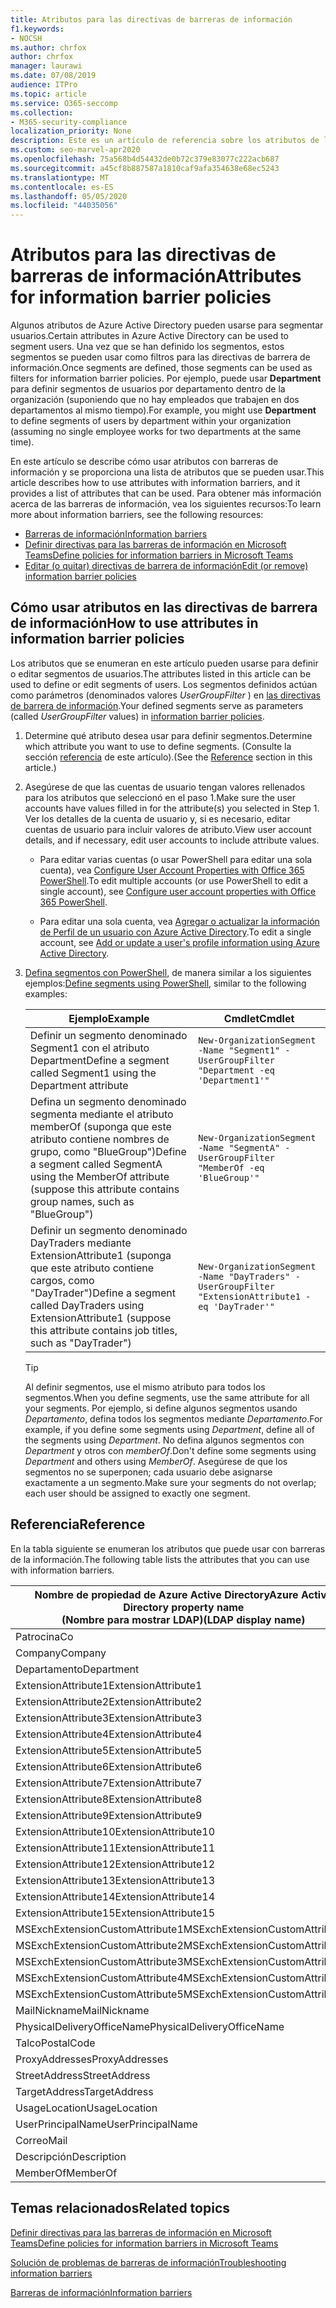 ```yaml
---
title: Atributos para las directivas de barreras de información
f1.keywords:
- NOCSH
ms.author: chrfox
author: chrfox
manager: laurawi
ms.date: 07/08/2019
audience: ITPro
ms.topic: article
ms.service: O365-seccomp
ms.collection:
- M365-security-compliance
localization_priority: None
description: Este es un artículo de referencia sobre los atributos de la cuenta de usuario de Azure Active Directory que se usan para definir segmentos de barrera de información.
ms.custom: seo-marvel-apr2020
ms.openlocfilehash: 75a568b4d54432de0b72c379e83077c222acb687
ms.sourcegitcommit: a45cf8b887587a1810caf9afa354638e68ec5243
ms.translationtype: MT
ms.contentlocale: es-ES
ms.lasthandoff: 05/05/2020
ms.locfileid: "44035056"
---
```

# <a name="attributes-for-information-barrier-policies"></a><span data-ttu-id="00349-103">Atributos para las directivas de barreras de información</span><span class="sxs-lookup"><span data-stu-id="00349-103">Attributes for information barrier policies</span></span>

<span data-ttu-id="00349-104">Algunos atributos de Azure Active Directory pueden usarse para segmentar usuarios.</span><span class="sxs-lookup"><span data-stu-id="00349-104">Certain attributes in Azure Active Directory can be used to segment users.</span></span> <span data-ttu-id="00349-105">Una vez que se han definido los segmentos, estos segmentos se pueden usar como filtros para las directivas de barrera de información.</span><span class="sxs-lookup"><span data-stu-id="00349-105">Once segments are defined, those segments can be used as filters for information barrier policies.</span></span> <span data-ttu-id="00349-106">Por ejemplo, puede usar **Department** para definir segmentos de usuarios por departamento dentro de la organización (suponiendo que no hay empleados que trabajen en dos departamentos al mismo tiempo).</span><span class="sxs-lookup"><span data-stu-id="00349-106">For example, you might use **Department** to define segments of users by department within your organization (assuming no single employee works for two departments at the same time).</span></span> 

<span data-ttu-id="00349-107">En este artículo se describe cómo usar atributos con barreras de información y se proporciona una lista de atributos que se pueden usar.</span><span class="sxs-lookup"><span data-stu-id="00349-107">This article describes how to use attributes with information barriers, and it provides a list of attributes that can be used.</span></span> <span data-ttu-id="00349-108">Para obtener más información acerca de las barreras de información, vea los siguientes recursos:</span><span class="sxs-lookup"><span data-stu-id="00349-108">To learn more about information barriers, see the following resources:</span></span>
- [<span data-ttu-id="00349-109">Barreras de información</span><span class="sxs-lookup"><span data-stu-id="00349-109">Information barriers</span></span>](information-barriers.md)
- [<span data-ttu-id="00349-110">Definir directivas para las barreras de información en Microsoft Teams</span><span class="sxs-lookup"><span data-stu-id="00349-110">Define policies for information barriers in Microsoft Teams</span></span>](information-barriers-policies.md)
- [<span data-ttu-id="00349-111">Editar (o quitar) directivas de barrera de información</span><span class="sxs-lookup"><span data-stu-id="00349-111">Edit (or remove) information barrier policies</span></span>](information-barriers-edit-segments-policies.md)

## <a name="how-to-use-attributes-in-information-barrier-policies"></a><span data-ttu-id="00349-112">Cómo usar atributos en las directivas de barrera de información</span><span class="sxs-lookup"><span data-stu-id="00349-112">How to use attributes in information barrier policies</span></span>

<span data-ttu-id="00349-113">Los atributos que se enumeran en este artículo pueden usarse para definir o editar segmentos de usuarios.</span><span class="sxs-lookup"><span data-stu-id="00349-113">The attributes listed in this article can be used to define or edit segments of users.</span></span> <span data-ttu-id="00349-114">Los segmentos definidos actúan como parámetros (denominados valores *UserGroupFilter* ) en [las directivas de barrera de información](information-barriers-policies.md).</span><span class="sxs-lookup"><span data-stu-id="00349-114">Your defined segments serve as parameters (called *UserGroupFilter* values) in [information barrier policies](information-barriers-policies.md).</span></span>

1. <span data-ttu-id="00349-115">Determine qué atributo desea usar para definir segmentos.</span><span class="sxs-lookup"><span data-stu-id="00349-115">Determine which attribute you want to use to define segments.</span></span> <span data-ttu-id="00349-116">(Consulte la sección [referencia](#reference) de este artículo).</span><span class="sxs-lookup"><span data-stu-id="00349-116">(See the [Reference](#reference) section in this article.)</span></span>

2. <span data-ttu-id="00349-117">Asegúrese de que las cuentas de usuario tengan valores rellenados para los atributos que seleccionó en el paso 1.</span><span class="sxs-lookup"><span data-stu-id="00349-117">Make sure the user accounts have values filled in for the attribute(s) you selected in Step 1.</span></span> <span data-ttu-id="00349-118">Ver los detalles de la cuenta de usuario y, si es necesario, editar cuentas de usuario para incluir valores de atributo.</span><span class="sxs-lookup"><span data-stu-id="00349-118">View user account details, and if necessary, edit user accounts to include attribute values.</span></span> 

    - <span data-ttu-id="00349-119">Para editar varias cuentas (o usar PowerShell para editar una sola cuenta), vea [Configure User Account Properties with Office 365 PowerShell](https://docs.microsoft.com/office365/enterprise/powershell/configure-user-account-properties-with-office-365-powershell).</span><span class="sxs-lookup"><span data-stu-id="00349-119">To edit multiple accounts (or use PowerShell to edit a single account), see [Configure user account properties with Office 365 PowerShell](https://docs.microsoft.com/office365/enterprise/powershell/configure-user-account-properties-with-office-365-powershell).</span></span>

    - <span data-ttu-id="00349-120">Para editar una sola cuenta, vea [Agregar o actualizar la información de Perfil de un usuario con Azure Active Directory](https://docs.microsoft.com/azure/active-directory/fundamentals/active-directory-users-profile-azure-portal).</span><span class="sxs-lookup"><span data-stu-id="00349-120">To edit a single account, see [Add or update a user's profile information using Azure Active Directory](https://docs.microsoft.com/azure/active-directory/fundamentals/active-directory-users-profile-azure-portal).</span></span>

3. <span data-ttu-id="00349-121">[Defina segmentos con PowerShell](information-barriers-policies.md#define-segments-using-powershell), de manera similar a los siguientes ejemplos:</span><span class="sxs-lookup"><span data-stu-id="00349-121">[Define segments using PowerShell](information-barriers-policies.md#define-segments-using-powershell), similar to the following examples:</span></span>

    |<span data-ttu-id="00349-122">Ejemplo</span><span class="sxs-lookup"><span data-stu-id="00349-122">Example</span></span>  |<span data-ttu-id="00349-123">Cmdlet</span><span class="sxs-lookup"><span data-stu-id="00349-123">Cmdlet</span></span>  |
    |---------|---------|
    |<span data-ttu-id="00349-124">Definir un segmento denominado Segment1 con el atributo Department</span><span class="sxs-lookup"><span data-stu-id="00349-124">Define a segment called Segment1 using the Department attribute</span></span>     | `New-OrganizationSegment -Name "Segment1" -UserGroupFilter "Department -eq 'Department1'"`        |
    |<span data-ttu-id="00349-125">Defina un segmento denominado segmenta mediante el atributo memberOf (suponga que este atributo contiene nombres de grupo, como "BlueGroup")</span><span class="sxs-lookup"><span data-stu-id="00349-125">Define a segment called SegmentA using the MemberOf attribute (suppose this attribute contains group names, such as "BlueGroup")</span></span>     | `New-OrganizationSegment -Name "SegmentA" -UserGroupFilter "MemberOf -eq 'BlueGroup'"`        |
    |<span data-ttu-id="00349-126">Definir un segmento denominado DayTraders mediante ExtensionAttribute1 (suponga que este atributo contiene cargos, como "DayTrader")</span><span class="sxs-lookup"><span data-stu-id="00349-126">Define a segment called DayTraders using ExtensionAttribute1 (suppose this attribute contains job titles, such as "DayTrader")</span></span>|`New-OrganizationSegment -Name "DayTraders" -UserGroupFilter "ExtensionAttribute1 -eq 'DayTrader'"` |

    > [!TIP]
    > <span data-ttu-id="00349-127">Al definir segmentos, use el mismo atributo para todos los segmentos.</span><span class="sxs-lookup"><span data-stu-id="00349-127">When you define segments, use the same attribute for all your segments.</span></span> <span data-ttu-id="00349-128">Por ejemplo, si define algunos segmentos usando *Departamento*, defina todos los segmentos mediante *Departamento*.</span><span class="sxs-lookup"><span data-stu-id="00349-128">For example, if you define some segments using *Department*, define all of the segments using *Department*.</span></span> <span data-ttu-id="00349-129">No defina algunos segmentos con *Department* y otros con *memberOf*.</span><span class="sxs-lookup"><span data-stu-id="00349-129">Don't define some segments using *Department* and others using *MemberOf*.</span></span> <span data-ttu-id="00349-130">Asegúrese de que los segmentos no se superponen; cada usuario debe asignarse exactamente a un segmento.</span><span class="sxs-lookup"><span data-stu-id="00349-130">Make sure your segments do not overlap; each user should be assigned to exactly one segment.</span></span> 

## <a name="reference"></a><span data-ttu-id="00349-131">Referencia</span><span class="sxs-lookup"><span data-stu-id="00349-131">Reference</span></span>

<span data-ttu-id="00349-132">En la tabla siguiente se enumeran los atributos que puede usar con barreras de la información.</span><span class="sxs-lookup"><span data-stu-id="00349-132">The following table lists the attributes that you can use with information barriers.</span></span>

|<span data-ttu-id="00349-133">Nombre de propiedad de Azure Active Directory</span><span class="sxs-lookup"><span data-stu-id="00349-133">Azure Active Directory property name</span></span><br/><span data-ttu-id="00349-134">(Nombre para mostrar LDAP)</span><span class="sxs-lookup"><span data-stu-id="00349-134">(LDAP display name)</span></span>  |<span data-ttu-id="00349-135">Nombre de la propiedad de Exchange</span><span class="sxs-lookup"><span data-stu-id="00349-135">Exchange property name</span></span>  |
|---------|---------|
|<span data-ttu-id="00349-136">Patrocina</span><span class="sxs-lookup"><span data-stu-id="00349-136">Co</span></span>       | <span data-ttu-id="00349-137">Patrocina</span><span class="sxs-lookup"><span data-stu-id="00349-137">Co</span></span>        |
|<span data-ttu-id="00349-138">Company</span><span class="sxs-lookup"><span data-stu-id="00349-138">Company</span></span>     |<span data-ttu-id="00349-139">Company</span><span class="sxs-lookup"><span data-stu-id="00349-139">Company</span></span>         |
|<span data-ttu-id="00349-140">Departamento</span><span class="sxs-lookup"><span data-stu-id="00349-140">Department</span></span>     |<span data-ttu-id="00349-141">Departamento</span><span class="sxs-lookup"><span data-stu-id="00349-141">Department</span></span>         |
|<span data-ttu-id="00349-142">ExtensionAttribute1</span><span class="sxs-lookup"><span data-stu-id="00349-142">ExtensionAttribute1</span></span> |<span data-ttu-id="00349-143">CustomAttribute1</span><span class="sxs-lookup"><span data-stu-id="00349-143">CustomAttribute1</span></span>  |
|<span data-ttu-id="00349-144">ExtensionAttribute2</span><span class="sxs-lookup"><span data-stu-id="00349-144">ExtensionAttribute2</span></span> |<span data-ttu-id="00349-145">CustomAttribute2</span><span class="sxs-lookup"><span data-stu-id="00349-145">CustomAttribute2</span></span>  |
|<span data-ttu-id="00349-146">ExtensionAttribute3</span><span class="sxs-lookup"><span data-stu-id="00349-146">ExtensionAttribute3</span></span> |<span data-ttu-id="00349-147">CustomAttribute3</span><span class="sxs-lookup"><span data-stu-id="00349-147">CustomAttribute3</span></span>  |
|<span data-ttu-id="00349-148">ExtensionAttribute4</span><span class="sxs-lookup"><span data-stu-id="00349-148">ExtensionAttribute4</span></span> |<span data-ttu-id="00349-149">CustomAttribute4</span><span class="sxs-lookup"><span data-stu-id="00349-149">CustomAttribute4</span></span>  |
|<span data-ttu-id="00349-150">ExtensionAttribute5</span><span class="sxs-lookup"><span data-stu-id="00349-150">ExtensionAttribute5</span></span> |<span data-ttu-id="00349-151">CustomAttribute5</span><span class="sxs-lookup"><span data-stu-id="00349-151">CustomAttribute5</span></span>  |
|<span data-ttu-id="00349-152">ExtensionAttribute6</span><span class="sxs-lookup"><span data-stu-id="00349-152">ExtensionAttribute6</span></span> |<span data-ttu-id="00349-153">CustomAttribute6</span><span class="sxs-lookup"><span data-stu-id="00349-153">CustomAttribute6</span></span>  |
|<span data-ttu-id="00349-154">ExtensionAttribute7</span><span class="sxs-lookup"><span data-stu-id="00349-154">ExtensionAttribute7</span></span> |<span data-ttu-id="00349-155">CustomAttribute7</span><span class="sxs-lookup"><span data-stu-id="00349-155">CustomAttribute7</span></span>  |
|<span data-ttu-id="00349-156">ExtensionAttribute8</span><span class="sxs-lookup"><span data-stu-id="00349-156">ExtensionAttribute8</span></span> |<span data-ttu-id="00349-157">CustomAttribute8</span><span class="sxs-lookup"><span data-stu-id="00349-157">CustomAttribute8</span></span>  |
|<span data-ttu-id="00349-158">ExtensionAttribute9</span><span class="sxs-lookup"><span data-stu-id="00349-158">ExtensionAttribute9</span></span> |<span data-ttu-id="00349-159">CustomAttribute9</span><span class="sxs-lookup"><span data-stu-id="00349-159">CustomAttribute9</span></span>  |
|<span data-ttu-id="00349-160">ExtensionAttribute10</span><span class="sxs-lookup"><span data-stu-id="00349-160">ExtensionAttribute10</span></span> |<span data-ttu-id="00349-161">CustomAttribute10</span><span class="sxs-lookup"><span data-stu-id="00349-161">CustomAttribute10</span></span>  |
|<span data-ttu-id="00349-162">ExtensionAttribute11</span><span class="sxs-lookup"><span data-stu-id="00349-162">ExtensionAttribute11</span></span> |<span data-ttu-id="00349-163">CustomAttribute11</span><span class="sxs-lookup"><span data-stu-id="00349-163">CustomAttribute11</span></span>  |
|<span data-ttu-id="00349-164">ExtensionAttribute12</span><span class="sxs-lookup"><span data-stu-id="00349-164">ExtensionAttribute12</span></span> |<span data-ttu-id="00349-165">CustomAttribute12</span><span class="sxs-lookup"><span data-stu-id="00349-165">CustomAttribute12</span></span>  |
|<span data-ttu-id="00349-166">ExtensionAttribute13</span><span class="sxs-lookup"><span data-stu-id="00349-166">ExtensionAttribute13</span></span> |<span data-ttu-id="00349-167">CustomAttribute13</span><span class="sxs-lookup"><span data-stu-id="00349-167">CustomAttribute13</span></span>  |
|<span data-ttu-id="00349-168">ExtensionAttribute14</span><span class="sxs-lookup"><span data-stu-id="00349-168">ExtensionAttribute14</span></span> |<span data-ttu-id="00349-169">CustomAttribute14</span><span class="sxs-lookup"><span data-stu-id="00349-169">CustomAttribute14</span></span>  |
|<span data-ttu-id="00349-170">ExtensionAttribute15</span><span class="sxs-lookup"><span data-stu-id="00349-170">ExtensionAttribute15</span></span> |<span data-ttu-id="00349-171">CustomAttribute15</span><span class="sxs-lookup"><span data-stu-id="00349-171">CustomAttribute15</span></span>  |
|<span data-ttu-id="00349-172">MSExchExtensionCustomAttribute1</span><span class="sxs-lookup"><span data-stu-id="00349-172">MSExchExtensionCustomAttribute1</span></span> |<span data-ttu-id="00349-173">ExtensionCustomAttribute1</span><span class="sxs-lookup"><span data-stu-id="00349-173">ExtensionCustomAttribute1</span></span> |
|<span data-ttu-id="00349-174">MSExchExtensionCustomAttribute2</span><span class="sxs-lookup"><span data-stu-id="00349-174">MSExchExtensionCustomAttribute2</span></span> |<span data-ttu-id="00349-175">ExtensionCustomAttribute2</span><span class="sxs-lookup"><span data-stu-id="00349-175">ExtensionCustomAttribute2</span></span> |
|<span data-ttu-id="00349-176">MSExchExtensionCustomAttribute3</span><span class="sxs-lookup"><span data-stu-id="00349-176">MSExchExtensionCustomAttribute3</span></span> |<span data-ttu-id="00349-177">ExtensionCustomAttribute3</span><span class="sxs-lookup"><span data-stu-id="00349-177">ExtensionCustomAttribute3</span></span> |
|<span data-ttu-id="00349-178">MSExchExtensionCustomAttribute4</span><span class="sxs-lookup"><span data-stu-id="00349-178">MSExchExtensionCustomAttribute4</span></span> |<span data-ttu-id="00349-179">ExtensionCustomAttribute4</span><span class="sxs-lookup"><span data-stu-id="00349-179">ExtensionCustomAttribute4</span></span> |
|<span data-ttu-id="00349-180">MSExchExtensionCustomAttribute5</span><span class="sxs-lookup"><span data-stu-id="00349-180">MSExchExtensionCustomAttribute5</span></span> |<span data-ttu-id="00349-181">ExtensionCustomAttribute5</span><span class="sxs-lookup"><span data-stu-id="00349-181">ExtensionCustomAttribute5</span></span> |
|<span data-ttu-id="00349-182">MailNickname</span><span class="sxs-lookup"><span data-stu-id="00349-182">MailNickname</span></span> |<span data-ttu-id="00349-183">Alias</span><span class="sxs-lookup"><span data-stu-id="00349-183">Alias</span></span> |
|<span data-ttu-id="00349-184">PhysicalDeliveryOfficeName</span><span class="sxs-lookup"><span data-stu-id="00349-184">PhysicalDeliveryOfficeName</span></span> |<span data-ttu-id="00349-185">Office</span><span class="sxs-lookup"><span data-stu-id="00349-185">Office</span></span> |
|<span data-ttu-id="00349-186">Talco</span><span class="sxs-lookup"><span data-stu-id="00349-186">PostalCode</span></span> |<span data-ttu-id="00349-187">Talco</span><span class="sxs-lookup"><span data-stu-id="00349-187">PostalCode</span></span> |
|<span data-ttu-id="00349-188">ProxyAddresses</span><span class="sxs-lookup"><span data-stu-id="00349-188">ProxyAddresses</span></span> |<span data-ttu-id="00349-189">EmailAddresses</span><span class="sxs-lookup"><span data-stu-id="00349-189">EmailAddresses</span></span> |
|<span data-ttu-id="00349-190">StreetAddress</span><span class="sxs-lookup"><span data-stu-id="00349-190">StreetAddress</span></span> |<span data-ttu-id="00349-191">StreetAddress</span><span class="sxs-lookup"><span data-stu-id="00349-191">StreetAddress</span></span> |
|<span data-ttu-id="00349-192">TargetAddress</span><span class="sxs-lookup"><span data-stu-id="00349-192">TargetAddress</span></span> |<span data-ttu-id="00349-193">ExternalEmailAddress</span><span class="sxs-lookup"><span data-stu-id="00349-193">ExternalEmailAddress</span></span> |
|<span data-ttu-id="00349-194">UsageLocation</span><span class="sxs-lookup"><span data-stu-id="00349-194">UsageLocation</span></span> |<span data-ttu-id="00349-195">UsageLocation</span><span class="sxs-lookup"><span data-stu-id="00349-195">UsageLocation</span></span> |
|<span data-ttu-id="00349-196">UserPrincipalName</span><span class="sxs-lookup"><span data-stu-id="00349-196">UserPrincipalName</span></span>    |<span data-ttu-id="00349-197">UserPrincipalName</span><span class="sxs-lookup"><span data-stu-id="00349-197">UserPrincipalName</span></span>    |
|<span data-ttu-id="00349-198">Correo</span><span class="sxs-lookup"><span data-stu-id="00349-198">Mail</span></span>    |<span data-ttu-id="00349-199">WindowsEmailAddress</span><span class="sxs-lookup"><span data-stu-id="00349-199">WindowsEmailAddress</span></span>    |
|<span data-ttu-id="00349-200">Descripción</span><span class="sxs-lookup"><span data-stu-id="00349-200">Description</span></span>    |<span data-ttu-id="00349-201">Descripción</span><span class="sxs-lookup"><span data-stu-id="00349-201">Description</span></span>    |
|<span data-ttu-id="00349-202">MemberOf</span><span class="sxs-lookup"><span data-stu-id="00349-202">MemberOf</span></span>    |<span data-ttu-id="00349-203">MemberOfGroup</span><span class="sxs-lookup"><span data-stu-id="00349-203">MemberOfGroup</span></span>    |

## <a name="related-topics"></a><span data-ttu-id="00349-204">Temas relacionados</span><span class="sxs-lookup"><span data-stu-id="00349-204">Related topics</span></span>

[<span data-ttu-id="00349-205">Definir directivas para las barreras de información en Microsoft Teams</span><span class="sxs-lookup"><span data-stu-id="00349-205">Define policies for information barriers in Microsoft Teams</span></span>](information-barriers-policies.md)

[<span data-ttu-id="00349-206">Solución de problemas de barreras de información</span><span class="sxs-lookup"><span data-stu-id="00349-206">Troubleshooting information barriers</span></span>](information-barriers-troubleshooting.md)

[<span data-ttu-id="00349-207">Barreras de información</span><span class="sxs-lookup"><span data-stu-id="00349-207">Information barriers</span></span>](information-barriers.md)



